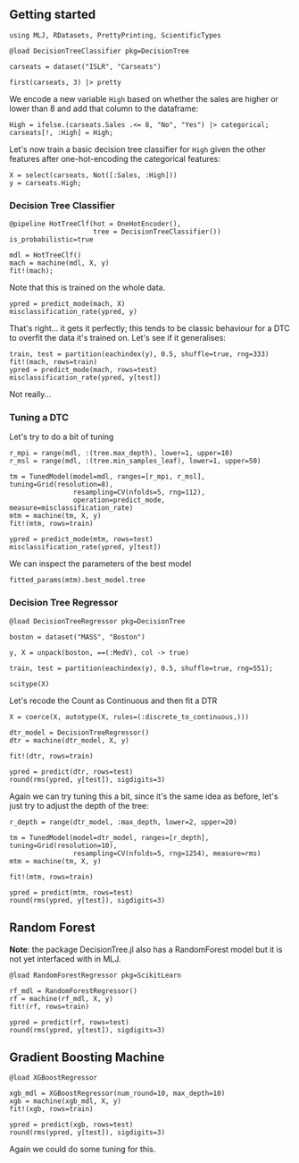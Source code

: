 <!--This file was generated, do not modify it.-->
## Getting started

```julia:ex1
using MLJ, RDatasets, PrettyPrinting, ScientificTypes

@load DecisionTreeClassifier pkg=DecisionTree

carseats = dataset("ISLR", "Carseats")

first(carseats, 3) |> pretty
```

We encode a new variable `High` based on whether the sales are higher or lower than 8 and add that column to the dataframe:

```julia:ex2
High = ifelse.(carseats.Sales .<= 8, "No", "Yes") |> categorical;
carseats[!, :High] = High;
```

Let's now train a basic decision tree classifier for `High` given the other features after one-hot-encoding the categorical features:

```julia:ex3
X = select(carseats, Not([:Sales, :High]))
y = carseats.High;
```

### Decision Tree Classifier

```julia:ex4
@pipeline HotTreeClf(hot = OneHotEncoder(),
                     tree = DecisionTreeClassifier()) is_probabilistic=true

mdl = HotTreeClf()
mach = machine(mdl, X, y)
fit!(mach);
```

Note that this is trained on the whole data.

```julia:ex5
ypred = predict_mode(mach, X)
misclassification_rate(ypred, y)
```

That's right... it gets it perfectly; this tends to be classic behaviour for a DTC to overfit the data it's trained on.
Let's see if it generalises:

```julia:ex6
train, test = partition(eachindex(y), 0.5, shuffle=true, rng=333)
fit!(mach, rows=train)
ypred = predict_mode(mach, rows=test)
misclassification_rate(ypred, y[test])
```

Not really...

### Tuning a DTC

Let's try to do a bit of tuning

```julia:ex7
r_mpi = range(mdl, :(tree.max_depth), lower=1, upper=10)
r_msl = range(mdl, :(tree.min_samples_leaf), lower=1, upper=50)

tm = TunedModel(model=mdl, ranges=[r_mpi, r_msl], tuning=Grid(resolution=8),
                resampling=CV(nfolds=5, rng=112),
                operation=predict_mode, measure=misclassification_rate)
mtm = machine(tm, X, y)
fit!(mtm, rows=train)

ypred = predict_mode(mtm, rows=test)
misclassification_rate(ypred, y[test])
```

We can inspect the parameters of the best model

```julia:ex8
fitted_params(mtm).best_model.tree
```

### Decision Tree Regressor

```julia:ex9
@load DecisionTreeRegressor pkg=DecisionTree

boston = dataset("MASS", "Boston")

y, X = unpack(boston, ==(:MedV), col -> true)

train, test = partition(eachindex(y), 0.5, shuffle=true, rng=551);

scitype(X)
```

Let's recode the Count as Continuous and then fit a DTR

```julia:ex10
X = coerce(X, autotype(X, rules=(:discrete_to_continuous,)))

dtr_model = DecisionTreeRegressor()
dtr = machine(dtr_model, X, y)

fit!(dtr, rows=train)

ypred = predict(dtr, rows=test)
round(rms(ypred, y[test]), sigdigits=3)
```

Again we can try tuning this a bit, since it's the same idea as before, let's just try to adjust the depth of the tree:

```julia:ex11
r_depth = range(dtr_model, :max_depth, lower=2, upper=20)

tm = TunedModel(model=dtr_model, ranges=[r_depth], tuning=Grid(resolution=10),
                resampling=CV(nfolds=5, rng=1254), measure=rms)
mtm = machine(tm, X, y)

fit!(mtm, rows=train)

ypred = predict(mtm, rows=test)
round(rms(ypred, y[test]), sigdigits=3)
```

## Random Forest

**Note**: the package DecisionTree.jl also has a RandomForest model but it is not yet interfaced with in MLJ.

```julia:ex12
@load RandomForestRegressor pkg=ScikitLearn

rf_mdl = RandomForestRegressor()
rf = machine(rf_mdl, X, y)
fit!(rf, rows=train)

ypred = predict(rf, rows=test)
round(rms(ypred, y[test]), sigdigits=3)
```

## Gradient Boosting Machine

```julia:ex13
@load XGBoostRegressor

xgb_mdl = XGBoostRegressor(num_round=10, max_depth=10)
xgb = machine(xgb_mdl, X, y)
fit!(xgb, rows=train)

ypred = predict(xgb, rows=test)
round(rms(ypred, y[test]), sigdigits=3)
```

Again we could do some tuning for this.

